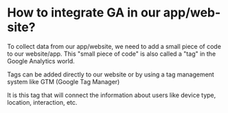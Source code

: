 # How to integrate GA in our app/web-site?

To collect data from our app/website, we need to add a small piece of code to our website/app.
This "small piece of code" is also called a "tag" in the Google Analytics world.


Tags can be added directly to our website or by using a tag management system like GTM (Google Tag Manager)


It is this tag that will connect the information about users like device type, location, interaction, etc.
